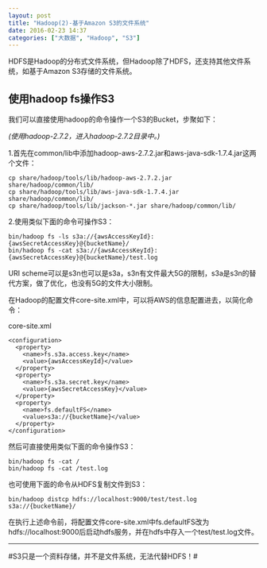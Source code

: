 ```yaml
---
layout: post
title: "Hadoop(2)-基于Amazon S3的文件系统"
date: 2016-02-23 14:37
categories: ["大数据", "Hadoop", "S3"]
---
```


HDFS是Hadoop的分布式文件系统，但Hadoop除了HDFS，还支持其他文件系统，如基于Amazon S3存储的文件系统。

使用hadoop fs操作S3
-------------------------

我们可以直接使用hadoop的命令操作一个S3的Bucket，步聚如下：

<i>(使用hadoop-2.7.2，进入hadoop-2.7.2目录中。)</i>

1.首先在common/lib中添加hadoop-aws-2.7.2.jar和aws-java-sdk-1.7.4.jar这两个文件：

    cp share/hadoop/tools/lib/hadoop-aws-2.7.2.jar share/hadoop/common/lib/
    cp share/hadoop/tools/lib/aws-java-sdk-1.7.4.jar share/hadoop/common/lib/
    cp share/hadoop/tools/lib/jackson-*.jar share/hadoop/common/lib/

2.使用类似下面的命令可操作S3：

    bin/hadoop fs -ls s3a://{awsAccessKeyId}:{awsSecretAccessKey}@{bucketName}/
    bin/hadoop fs -cat s3a://{awsAccessKeyId}:{awsSecretAccessKey}@{bucketName}/test.log

URI scheme可以是s3n也可以是s3a，s3n有文件最大5G的限制，s3a是s3n的替代方案，做了优化，也没有5G的文件大小限制。

在Hadoop的配置文件core-site.xml中，可以将AWS的信息配置进去，以简化命令：

core-site.xml

    <configuration>
      <property>
        <name>fs.s3a.access.key</name>
        <value>{awsAccessKeyId}</value>
      </property>
      <property>
        <name>fs.s3a.secret.key</name>
        <value>{awsSecretAccessKey}</value>
      </property>
      <property>
        <name>fs.defaultFS</name>
        <value>s3a://{bucketName}</value>
      </property>
    </configuration>

然后可直接使用类似下面的命令操作S3：

    bin/hadoop fs -cat /
    bin/hadoop fs -cat /test.log

也可使用下面的命令从HDFS复制文件到S3：

    bin/hadoop distcp hdfs://localhost:9000/test/test.log s3a://{bucketName}/

在执行上述命令前，将配置文件core-site.xml中fs.defaultFS改为hdfs://localhost:9000后启动hdfs服务，并在hdfs中存入一个test/test.log文件。

---

#S3只是一个资料存储，并不是文件系统，无法代替HDFS！#
